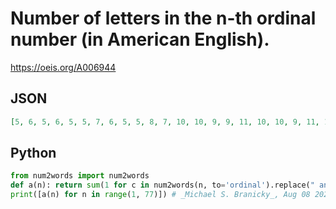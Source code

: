 # Number of letters in the n\-th ordinal number \(in American English\)\.
https://oeis.org/A006944
## JSON
```JSON
[5, 6, 5, 6, 5, 5, 7, 6, 5, 5, 8, 7, 10, 10, 9, 9, 11, 10, 10, 9, 11, 12, 11, 12, 11, 11, 13, 12, 11, 9, 11, 12, 11, 12, 11, 11, 13, 12, 11, 8, 10, 11, 10, 11, 10, 10, 12, 11, 10, 8, 10, 11, 10, 11, 10, 10, 12, 11, 10, 8, 10, 11, 10, 11, 10, 10, 12, 11, 10, 10, 12, 13, 12, 13, 12, 12]
```
## Python
```Python
from num2words import num2words
def a(n): return sum(1 for c in num2words(n, to='ordinal').replace(" and", "") if c.isalpha())
print([a(n) for n in range(1, 77)]) # _Michael S. Branicky_, Aug 08 2021 edited Jul 12 2022
```
